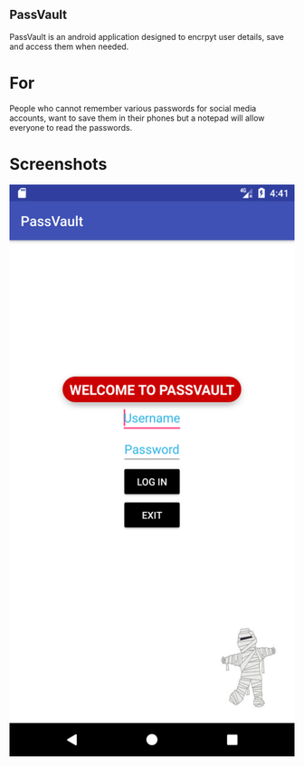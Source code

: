 ## PassVault
PassVault is an android application designed to encrpyt user details, save and access them when needed.

# For
People who cannot remember various passwords for social media accounts, want to save them in their phones but a notepad will      allow everyone to read the passwords. 

# Screenshots
![alt text](https://github.com/vasutomar/PassVault/blob/master/SignIn.png "Sign-in Activity")
